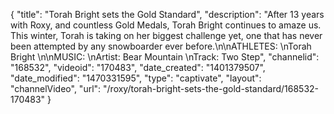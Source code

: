 {
    "title": "Torah Bright sets the Gold Standard",
    "description": "After 13 years with Roxy, and countless Gold Medals, Torah Bright continues to amaze us. This winter, Torah is taking on her biggest challenge yet, one that has never been attempted by any snowboarder ever before.\n\nATHLETES: \nTorah Bright \n\nMUSIC: \nArtist: Bear Mountain \nTrack: Two Step",
    "channelid": "168532",
    "videoid": "170483",
    "date_created": "1401379507",
    "date_modified": "1470331595",
    "type": "captivate",
    "layout": "channelVideo",
    "url": "\/roxy\/torah-bright-sets-the-gold-standard\/168532-170483"
}